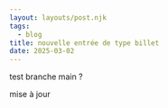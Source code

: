 ```yaml
---
layout: layouts/post.njk
tags:
  - blog
title: nouvelle entrée de type billet
date: 2025-03-02
---
```

test branche main ?

mise à jour
